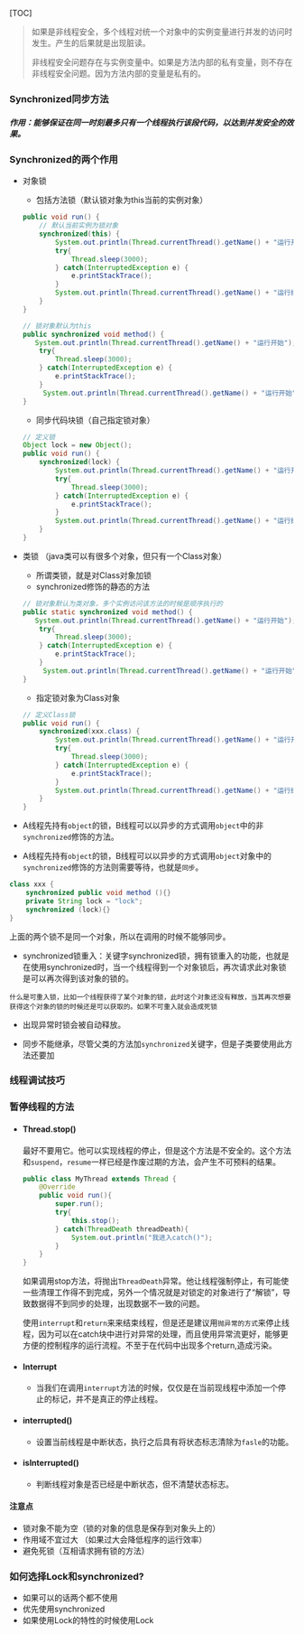 [TOC]



> 如果是非线程安全，多个线程对统一个对象中的实例变量进行并发的访问时发生。产生的后果就是出现脏读。
>
> 非线程安全问题存在与实例变量中。如果是方法内部的私有变量，则不存在非线程安全问题。因为方法内部的变量是私有的。

### Synchronized同步方法

##### 作用：能够保证在同一时刻最多只有一个线程执行该段代码，以达到并发安全的效果。

### Synchronized的两个作用

- 对象锁

  - 包括方法锁（默认锁对象为this当前的实例对象）

  ```java
  public void run() {
      // 默认当前实例为锁对象
      synchronized(this) {
          System.out.println(Thread.currentThread().getName() + "运行开始");
          try{
              Thread.sleep(3000);
          } catch(InterruptedException e) {
              e.printStackTrace();
          }
          System.out.println(Thread.currentThread().getName() + "运行结束")；
      }
  }
  ```

  ```java
  // 锁对象默认为this
  public synchronized void method() {
     System.out.println(Thread.currentThread().getName() + "运行开始");
      try{
          Thread.sleep(3000);
      } catch(InterruptedException e) {
          e.printStackTrace();
      }
       System.out.println(Thread.currentThread().getName() + "运行开始");
  }
  ```



  - 同步代码块锁（自己指定锁对象）

  ```java
  // 定义锁
  Object lock = new Object();
  public void run() {
      synchronized(lock) {
          System.out.println(Thread.currentThread().getName() + "运行开始")
          try{
              Thread.sleep(3000);
          } catch(InterruptedException e) {
              e.printStackTrace();
          }
          System.out.println(Thread.currentThread().getName() + "运行结束")；
      }
  }
  ```

- 类锁 （java类可以有很多个对象，但只有一个Class对象）

  - 所谓类锁，就是对Class对象加锁
  - synchronized修饰的静态的方法

  ```java
  // 锁对象默认为类对象，多个实例访问该方法的时候是顺序执行的
  public static synchronized void method() {
     System.out.println(Thread.currentThread().getName() + "运行开始");
      try{
          Thread.sleep(3000);
      } catch(InterruptedException e) {
          e.printStackTrace();
      }
       System.out.println(Thread.currentThread().getName() + "运行开始");
  }
  ```

  - 指定锁对象为Class对象

  ```java
  // 定义Class锁
  public void run() {
      synchronized(xxx.class) {
          System.out.println(Thread.currentThread().getName() + "运行开始")
          try{
              Thread.sleep(3000);
          } catch(InterruptedException e) {
              e.printStackTrace();
          }
          System.out.println(Thread.currentThread().getName() + "运行结束")；
      }
  }
  ```


- A线程先持有`object`的锁，B线程可以以异步的方式调用`object`中的非`synchronized`修饰的方法。
- A线程先持有`object`的锁，B线程可以以异步的方式调用`object`对象中的`synchronized`修饰的方法则需要等待，也就是`同步`。

```java
class xxx {
    synchronized public void method (){}
    private String lock = "lock";
    synchronized (lock){}  
}
```

上面的两个锁不是同一个对象，所以在调用的时候不能够同步。



- synchronized锁重入：关键字synchronized锁，拥有锁重入的功能，也就是在使用synchronized时，当一个线程得到一个对象锁后，再次请求此对象锁是可以再次得到该对象的锁的。

`什么是可重入锁，比如一个线程获得了某个对象的锁，此时这个对象还没有释放，当其再次想要获得这个对象的锁的时候还是可以获取的。如果不可重入就会造成死锁`

- 出现异常时锁会被自动释放。

- 同步不能继承，尽管父类的方法加`synchronized`关键字，但是子类要使用此方法还要加

### 线程调试技巧



### 暂停线程的方法

- #### Thread.stop()

  最好不要用它。他可以实现线程的停止，但是这个方法是不安全的。这个方法和`suspend`，`resume`一样已经是作废过期的方法，会产生不可预料的结果。

  ```java
  public class MyThread extends Thread {
      @Override
      public void run(){
          super.run();
          try{
              this.stop();
          } catch(ThreadDeath threadDeath){
              System.out.println("我进入catch()");
          }
      }
  }
  ```

  如果调用stop方法，将抛出`ThreadDeath`异常。他让线程强制停止，有可能使一些清理工作得不到完成，另外一个情况就是对锁定的对象进行了“解锁”，导致数据得不到同步的处理，出现数据不一致的问题。



  使用`interrupt`和`return`来来结束线程，但是还是建议用`抛异常的方式`来停止线程，因为可以在catch块中进行对异常的处理，而且使用异常流更好，能够更方便的控制程序的运行流程。不至于在代码中出现多个return,造成污染。

- #### Interrupt

  - 当我们在调用`interrupt`方法的时候，仅仅是在当前现线程中添加一个停止的标记，并不是真正的停止线程。

- #### interrupted()

  - 设置当前线程是中断状态，执行之后具有将状态标志清除为`fasle`的功能。

- #### isInterrupted()

  - 判断线程对象是否已经是中断状态，但不清楚状态标志。

#### 注意点

- 锁对象不能为空（锁的对象的信息是保存到对象头上的）
- 作用域不宜过大 （如果过大会降低程序的运行效率）
- 避免死锁（互相请求拥有锁的方法）

### 如何选择Lock和synchronized?

- 如果可以的话两个都不使用
- 优先使用synchronized
- 如果使用Lock的特性的时候使用Lock